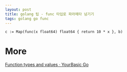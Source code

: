 ```yaml
---
layout: post
title: golang 팁 - func 타입로 파라메타 넘기기
tags: golang go func
---
```


```
c := Map(func(x float64) float64 { return 10 * x }, b)
```

# More
[Function types and values · YourBasic Go ](https://yourbasic.org/golang/function-pointer-type-declaration/)

